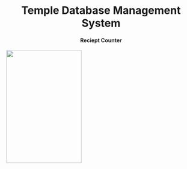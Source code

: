 <h1 align="center">Temple Database Management System</h1>
<h4 align="center">Reciept Counter</h4>
<img align="center" src="https://www.kukke.org/assets/images/kukke-heading-god.png" height="300px" width="200px"/>
